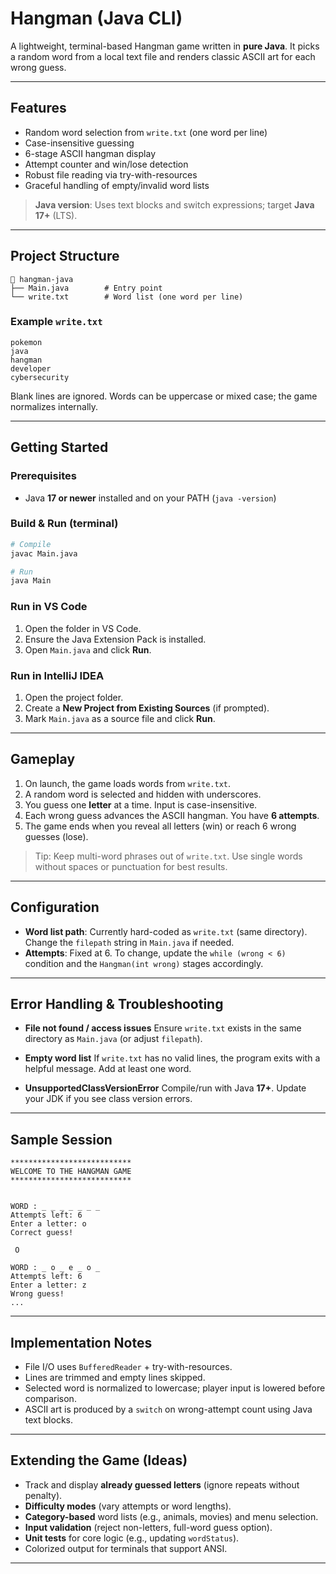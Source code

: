 # Hangman (Java CLI)

A lightweight, terminal-based Hangman game written in **pure Java**. It picks a random word from a local text file and renders classic ASCII art for each wrong guess.

---

## Features

* Random word selection from `write.txt` (one word per line)
* Case-insensitive guessing
* 6-stage ASCII hangman display
* Attempt counter and win/lose detection
* Robust file reading via try-with-resources
* Graceful handling of empty/invalid word lists

> **Java version**: Uses text blocks and switch expressions; target **Java 17+** (LTS).

---

## Project Structure

```
📁 hangman-java
├── Main.java        # Entry point
└── write.txt        # Word list (one word per line)
```

### Example `write.txt`

```
pokemon
java
hangman
developer
cybersecurity
```

Blank lines are ignored. Words can be uppercase or mixed case; the game normalizes internally.

---

## Getting Started

### Prerequisites

* Java **17 or newer** installed and on your PATH (`java -version`)

### Build & Run (terminal)

```bash
# Compile
javac Main.java

# Run
java Main
```

### Run in VS Code

1. Open the folder in VS Code.
2. Ensure the Java Extension Pack is installed.
3. Open `Main.java` and click **Run**.

### Run in IntelliJ IDEA

1. Open the project folder.
2. Create a **New Project from Existing Sources** (if prompted).
3. Mark `Main.java` as a source file and click **Run**.

---

## Gameplay

1. On launch, the game loads words from `write.txt`.
2. A random word is selected and hidden with underscores.
3. You guess one **letter** at a time. Input is case-insensitive.
4. Each wrong guess advances the ASCII hangman. You have **6 attempts**.
5. The game ends when you reveal all letters (win) or reach 6 wrong guesses (lose).

> Tip: Keep multi-word phrases out of `write.txt`. Use single words without spaces or punctuation for best results.

---

## Configuration

* **Word list path**: Currently hard-coded as `write.txt` (same directory). Change the `filepath` string in `Main.java` if needed.
* **Attempts**: Fixed at 6. To change, update the `while (wrong < 6)` condition and the `Hangman(int wrong)` stages accordingly.

---

## Error Handling & Troubleshooting

* **File not found / access issues**
  Ensure `write.txt` exists in the same directory as `Main.java` (or adjust `filepath`).

* **Empty word list**
  If `write.txt` has no valid lines, the program exits with a helpful message. Add at least one word.

* **UnsupportedClassVersionError**
  Compile/run with Java **17+**. Update your JDK if you see class version errors.

---

## Sample Session

```
***************************
WELCOME TO THE HANGMAN GAME
***************************


WORD : _ _ _ _ _ _ _
Attempts left: 6
Enter a letter: o
Correct guess!

 O

WORD : _ o _ e _ o _
Attempts left: 6
Enter a letter: z
Wrong guess!
...
```

---

## Implementation Notes

* File I/O uses `BufferedReader` + try-with-resources.
* Lines are trimmed and empty lines skipped.
* Selected word is normalized to lowercase; player input is lowered before comparison.
* ASCII art is produced by a `switch` on wrong-attempt count using Java text blocks.

---

## Extending the Game (Ideas)

* Track and display **already guessed letters** (ignore repeats without penalty).
* **Difficulty modes** (vary attempts or word lengths).
* **Category-based** word lists (e.g., animals, movies) and menu selection.
* **Input validation** (reject non-letters, full-word guess option).
* **Unit tests** for core logic (e.g., updating `wordStatus`).
* Colorized output for terminals that support ANSI.

---

